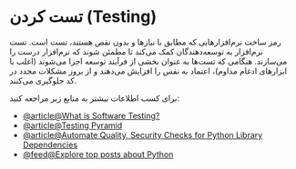# تست کردن (Testing)

رمز ساخت نرم‌افزارهایی که مطابق با نیازها و بدون نقص هستند، تست است. تست نرم‌افزار به توسعه‌دهندگان کمک می‌کند تا مطمئن شوند که نرم‌افزار درست را می‌سازند. هنگامی که تست‌ها به عنوان بخشی از فرآیند توسعه اجرا می‌شوند (اغلب با ابزارهای ادغام مداوم)، اعتماد به نفس را افزایش می‌دهند و از بروز مشکلات مجدد در کد جلوگیری می‌کنند.

برای کسب اطلاعات بیشتر به منابع زیر مراجعه کنید:

- [@article@What is Software Testing?](https://www.guru99.com/software-testing-introduction-importance.html)
- [@article@Testing Pyramid](https://www.browserstack.com/guide/testing-pyramid-for-test-automation)
- [@article@Automate Quality, Security Checks for Python Library Dependencies](https://thenewstack.io/automate-quality-security-checks-for-python-library-dependencies/)
- [@feed@Explore top posts about Python](https://app.daily.dev/tags/python?ref=roadmapsh)
